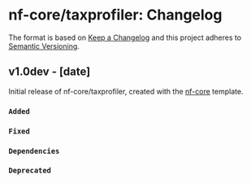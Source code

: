 # nf-core/taxprofiler: Changelog

The format is based on [Keep a Changelog](https://keepachangelog.com/en/1.0.0/)
and this project adheres to [Semantic Versioning](https://semver.org/spec/v2.0.0.html).

## v1.0dev - [date]

Initial release of nf-core/taxprofiler, created with the [nf-core](https://nf-co.re/) template.

### `Added`

### `Fixed`

### `Dependencies`

### `Deprecated`
